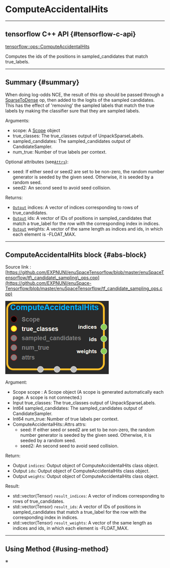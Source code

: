 # ComputeAccidentalHits

---

## tensorflow C++ API {#tensorflow-c-api}

[tensorflow::ops::ComputeAccidentalHits](https://www.tensorflow.org/api_docs/cc/class/tensorflow/ops/compute-accidental-hits.html)

Computes the ids of the positions in sampled\_candidates that match true\_labels.

---

## Summary {#summary}

When doing log-odds NCE, the result of this op should be passed through a [SparseToDense](https://www.tensorflow.org/versions/r1.4/api_docs/cc/class/tensorflow/ops/sparse-to-dense.html#classtensorflow_1_1ops_1_1_sparse_to_dense) op, then added to the logits of the sampled candidates. This has the effect of 'removing' the sampled labels that match the true labels by making the classifier sure that they are sampled labels.

Arguments:

* scope: A [Scope](https://www.tensorflow.org/versions/r1.4/api_docs/cc/class/tensorflow/scope.html#classtensorflow_1_1_scope) object
* true\_classes: The true\_classes output of UnpackSparseLabels.
* sampled\_candidates: The sampled\_candidates output of CandidateSampler.
* num\_true: Number of true labels per context.

Optional attributes \(see[`Attrs`](https://www.tensorflow.org/versions/r1.4/api_docs/cc/struct/tensorflow/ops/compute-accidental-hits/attrs.html#structtensorflow_1_1ops_1_1_compute_accidental_hits_1_1_attrs)\):

* seed: If either seed or seed2 are set to be non-zero, the random number generator is seeded by the given seed. Otherwise, it is seeded by a random seed.
* seed2: An second seed to avoid seed collision.

Returns:

* [`Output`](https://www.tensorflow.org/versions/r1.4/api_docs/cc/class/tensorflow/output.html#classtensorflow_1_1_output) indices: A vector of indices corresponding to rows of true\_candidates.
* [`Output`](https://www.tensorflow.org/versions/r1.4/api_docs/cc/class/tensorflow/output.html#classtensorflow_1_1_output) ids: A vector of IDs of positions in sampled\_candidates that match a true\_label for the row with the corresponding index in indices.
* [`Output`](https://www.tensorflow.org/versions/r1.4/api_docs/cc/class/tensorflow/output.html#classtensorflow_1_1_output) weights: A vector of the same length as indices and ids, in which each element is -FLOAT\_MAX.

---

## ComputeAccidentalHits block {#abs-block}

Source link : [https://github.com/EXPNUNI/enuSpaceTensorflow/blob/master/enuSpaceTensorflow/tf\_candidate\_sampling\_ops.cpp](https://github.com/EXPNUNI/enuSpace-Tensorflow/blob/master/enuSpaceTensorflow/tf_candidate_sampling_ops.cpp)

![](/assets/candidate_sampling_ops/computeaccidentalhits1.png)

Argument:

* Scope scope : A Scope object \(A scope is generated automatically each page. A scope is not connected.\)
* Input true\_classes: The true\_classes output of UnpackSparseLabels.
* Int64 sampled\_candidates: The sampled\_candidates output of CandidateSampler.
* Int64 num\_true: Number of true labels per context.
* ComputeAccidentalHits::Attrs attrs:
  * seed: If either seed or seed2 are set to be non-zero, the random number generator is seeded by the given seed. Otherwise, it is seeded by a random seed.
  * seed2: An second seed to avoid seed collision.

Return:

* Output `indices`: Output object of ComputeAccidentalHits class object. 
* Output `ids`: Output object of ComputeAccidentalHits class object. 
* Output `weights`: Output object of ComputeAccidentalHits class object. 

Result:

* std::vector\(Tensor\) `result_indices`: A vector of indices corresponding to rows of true\_candidates.
* std::vector\(Tensor\) `result_ids`: A vector of IDs of positions in sampled\_candidates that match a true\_label for the row with the corresponding index in indices.
* std::vector\(Tensor\) `result_weights`: A vector of the same length as indices and ids, in which each element is -FLOAT\_MAX.

---

## Using Method {#using-method}

※

